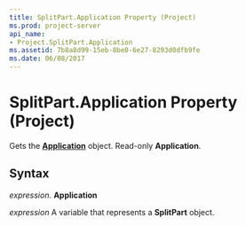 ```yaml
---
title: SplitPart.Application Property (Project)
ms.prod: project-server
api_name:
- Project.SplitPart.Application
ms.assetid: 7b8a8d99-15eb-8be0-6e27-8293d0dfb9fe
ms.date: 06/08/2017
---
```



# SplitPart.Application Property (Project)

Gets the  **[Application](Project.Application.md)** object. Read-only **Application**.


## Syntax

 _expression_. **Application**

 _expression_ A variable that represents a **SplitPart** object.


